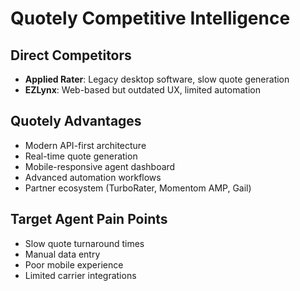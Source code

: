 # Quotely Competitive Intelligence

## Direct Competitors
- **Applied Rater**: Legacy desktop software, slow quote generation
- **EZLynx**: Web-based but outdated UX, limited automation

## Quotely Advantages
- Modern API-first architecture
- Real-time quote generation
- Mobile-responsive agent dashboard
- Advanced automation workflows
- Partner ecosystem (TurboRater, Momentom AMP, Gail)

## Target Agent Pain Points
- Slow quote turnaround times
- Manual data entry
- Poor mobile experience
- Limited carrier integrations